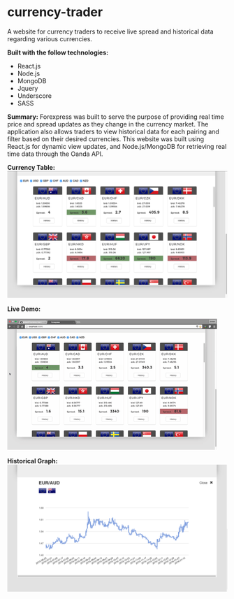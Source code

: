 # currency-trader
A website for currency traders to receive live spread and historical data regarding various currencies. 

**Built with the follow technologies:**
 - React.js
 - Node.js
 - MongoDB
 - Jquery
 - Underscore
 - SASS
 
**Summary:**
Forexpress was built to serve the purpose of providing real time price and spread updates as they change in the currency market. The application also allows traders to view historical data for each pairing and filter based on their desired currencies. This website was built using React.js for dynamic view updates, and Node.js/MongoDB for retrieving real time data through the Oanda API.

**Currency Table:**
<img src="public/images/demo-images/issue1.png" />

**Live Demo:**

<img src="public/images/demo-images/spread.gif" />

**Historical Graph:**
<img src="public/images/demo-images/issue2.png" />
